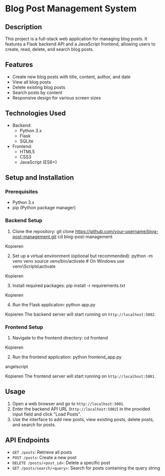 # Blog Post Management System

## Description
This project is a full-stack web application for managing blog posts. It features a Flask backend API and a JavaScript frontend, allowing users to create, read, delete, and search blog posts.

## Features
- Create new blog posts with title, content, author, and date
- View all blog posts
- Delete existing blog posts
- Search posts by content
- Responsive design for various screen sizes

## Technologies Used
- Backend:
  - Python 3.x
  - Flask
  - SQLite
- Frontend:
  - HTML5
  - CSS3
  - JavaScript (ES6+)

## Setup and Installation

### Prerequisites
- Python 3.x
- pip (Python package manager)

### Backend Setup
1. Clone the repository:
git clone https://github.com/your-username/blog-post-management.git
cd blog-post-management


Kopieren

2. Set up a virtual environment (optional but recommended):
python -m venv venv
source venv/bin/activate # On Windows use venv\Scripts\activate


Kopieren

3. Install required packages:
pip install -r requirements.txt


Kopieren

4. Run the Flask application:
python app.py


Kopieren
The backend server will start running on `http://localhost:5002`.

### Frontend Setup
1. Navigate to the frontend directory:
cd frontend


Kopieren

2. Run the frontend application:
python frontend_app.py

angelscript

Kopieren
The frontend server will start running on `http://localhost:5001`.

## Usage
1. Open a web browser and go to `http://localhost:5001`.
2. Enter the backend API URL (`http://localhost:5002`) in the provided input field and click "Load Posts".
3. Use the interface to add new posts, view existing posts, delete posts, and search for posts.

## API Endpoints

- `GET /posts`: Retrieve all posts
- `POST /posts`: Create a new post
- `DELETE /posts/<post_id>`: Delete a specific post
- `GET /posts/search/<query>`: Search for posts containing the query string